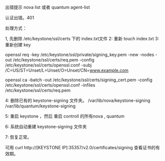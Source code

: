 出错提示  nova list   或者 quantum agent-list 

认证出错。401

处理方式：

1, 先删除 /etc/keystone/ssl/certs 下的 index.txt文件
2: 重新  touch  index.txt
3: 重新创建 key

openssl req -key /etc/keystone/ssl/private/signing_key.pem -new -nodes -out /etc/keystone/ssl/certs/req.pem -config /etc/keystone/ssl/certs/openssl.conf -subj /C=US/ST=Unset/L=Unset/O=Unset/CN=www.example.com

openssl ca -batch -out /etc/keystone/ssl/certs/signing_cert.pem -config /etc/keystone/ssl/certs/openssl.conf -infiles /etc/keystone/ssl/certs/req.pem

4: 删除已有的 keystone-signing 文件夹。
/var/lib/nova/keystone-signing
/var/lib/quantum/keystone-signing

5: 重启 keystone  ，然后 重启 controll 的所有nova , quantum

6: 系统自动重建 keystone-signing 文件夹

7: 恢复正常。

可用 curl http://[KEYSTONE IP]:35357/v2.0/certificates/signing  查看证书的有效期。
